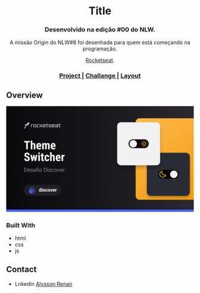 <h1 align="center">Title</h1>

<div align="center">
   <h3> Desenvolvido na edição #00 do NLW. </h3>
    <p>A missão Origin do NLW#8 foi desenhada para quem está começando na programação.</p> 

   <a href="https://rocketseat.com.br">Rocketseat</a>.
</div>

<div align="center">
  <h3>
    <a href="https://alrenp.github.io/foguetes/Discover/challanges/switcher/">
      Project 
    </a>
    |
    <a href="https://efficient-sloth-d85.notion.site/Desafio-Theme-Switcher-dbabdf77f70d43298df382c8e805fc13">
      Challange
    </a>
    |
    <a href="https://www.figma.com/community/file/1241117469370182245">
      Layout
    </a>
  </h3>
</div>


## Overview

![screenshot](.github/preview.png)

### Built With
- html
- css
- js


## Contact

- Lnkedin [Alysson Renan](https://www.linkedin.com/in/alyssonrenan/)
